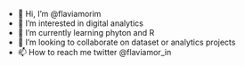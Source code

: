 - 👋 Hi, I’m @flaviamorim
- 👀 I’m interested in digital analytics
- 🌱 I’m currently learning phyton and R
- 💞️ I’m looking to collaborate on dataset or analytics projects
- 📫 How to reach me twitter @flaviamor_in

<!---
flaviamorim/flaviamorim is a ✨ special ✨ repository because its `README.md` (this file) appears on your GitHub profile.
You can click the Preview link to take a look at your changes.
--->
